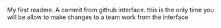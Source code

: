 My first readme.
A commit from github interface. this is the only time you will be allow to make changes to a team work from the interface
